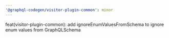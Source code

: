 ```yaml
---
'@graphql-codegen/visitor-plugin-common': minor
---
```


feat(visitor-plugin-common): add ignoreEnumValuesFromSchema to ignore enum values from GraphQLSchema
